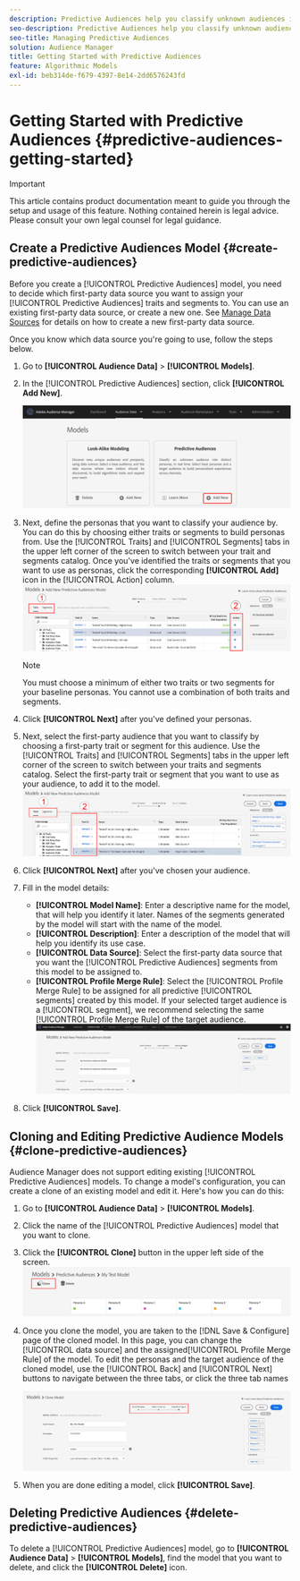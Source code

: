 ```yaml
---
description: Predictive Audiences help you classify unknown audiences into distinct personas in real-time, using data science.
seo-description: Predictive Audiences help you classify unknown audiences into distinct personas in real-time, using data science.
seo-title: Managing Predictive Audiences
solution: Audience Manager
title: Getting Started with Predictive Audiences
feature: Algorithmic Models
exl-id: beb314de-f679-4397-8e14-2dd6576243fd
---
```

# Getting Started with Predictive Audiences {#predictive-audiences-getting-started}

>[!IMPORTANT]
>This article contains product documentation meant to guide you through the setup and usage of this feature. Nothing contained herein is legal advice. Please consult your own legal counsel for legal guidance.

## Create a Predictive Audiences Model {#create-predictive-audiences}

Before you create a [!UICONTROL Predictive Audiences] model, you need to decide which first-party data source you want to assign your [!UICONTROL Predictive Audiences] traits and segments to. You can use an existing first-party data source, or create a new one. See [Manage Data Sources](https://experienceleague.adobe.com/docs/audience-manager/user-guide/features/data-sources/manage-datasources.html) for details on how to create a new first-party data source.

Once you know which data source you're going to use, follow the steps below.

1. Go to **[!UICONTROL Audience Data]** > **[!UICONTROL Models]**.
1. In the [!UICONTROL Predictive Audiences] section, click **[!UICONTROL Add New]**.

    ![smart-persona-add](assets/predictive-audiences-add.png)

1. Next, define the personas that you want to classify your audience by. You can do this by choosing either traits or segments to build personas from. Use the [!UICONTROL Traits] and [!UICONTROL Segments] tabs in the upper left corner of the screen to switch between your trait and segments catalog. Once you've identified the traits or segments that you want to use as personas, click the corresponding **[!UICONTROL Add]** icon in the [!UICONTROL Action] column.
    ![smart-persona-select-personas](assets/predictive-audiences-persona.png)
   >[!NOTE]
   >You must choose a minimum of either two traits or two segments for your baseline personas. You cannot use a combination of both traits and segments.
1. Click **[!UICONTROL Next]** after you've defined your personas.
1. Next, select the first-party audience that you want to classify by choosing a first-party trait or segment for this audience. Use the [!UICONTROL Traits] and [!UICONTROL Segments] tabs in the upper left corner of the screen to switch between your traits and segments catalog. Select the first-party trait or segment that you want to use as your audience, to add it to the model.
   ![smart-persona-select-audience](assets/predictive-audiences-audience.png)
1. Click **[!UICONTROL Next]** after you've chosen your audience.
1. Fill in the model details:
   * **[!UICONTROL Model Name]**: Enter a descriptive name for the model, that will help you identify it later. Names of the segments generated by the model will start with the name of the model.
   * **[!UICONTROL Description]**: Enter a description of the model that will help you identify its use case.
   * **[!UICONTROL Data Source]**: Select the first-party data source that you want the [!UICONTROL Predictive Audiences] segments from this model to be assigned to.
   * **[!UICONTROL Profile Merge Rule]**: Select the [!UICONTROL Profile Merge Rule] to be assigned for all predictive [!UICONTROL segments] created by this model. If your selected target audience is a [!UICONTROL segment], we recommend selecting the same [!UICONTROL Profile Merge Rule] of the target audience.
   ![predictive-audiences-save](assets/predictive-audiences-save.png)
1. Click **[!UICONTROL Save]**.

## Cloning and Editing Predictive Audience Models {#clone-predictive-audiences}

Audience Manager does not support editing existing [!UICONTROL Predictive Audiences] models. To change a model's configuration, you can create a clone of an existing model and edit it. Here's how you can do this:

1. Go to **[!UICONTROL Audience Data]** > **[!UICONTROL Models]**.
2. Click the name of the [!UICONTROL Predictive Audiences] model that you want to clone.
3. Click the **[!UICONTROL Clone]** button in the upper left side of the screen.
   ![predictive-audiences-clone](assets/predictive-audiences-clone.png)
4. Once you clone the model, you are taken to the [!DNL Save & Configure] page of the cloned model. In this page, you can change the [!UICONTROL data source] and the assigned[!UICONTROL Profile Merge Rule] of the model. To edit the personas and the target audience of the cloned model, use the [!UICONTROL Back] and [!UICONTROL Next] buttons to navigate between the three tabs, or click the three tab names

   ![predictive-audiences-clone-navigate](assets/predictive-audiences-clone-navigate.png)

5. When you are done editing a model, click **[!UICONTROL Save]**.

## Deleting Predictive Audiences {#delete-predictive-audiences}

To delete a [!UICONTROL Predictive Audiences] model, go to **[!UICONTROL Audience Data]** > **[!UICONTROL Models]**, find the model that you want to delete, and click the **[!UICONTROL Delete]** icon.
